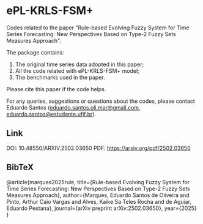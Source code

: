 # ePL-KRLS-FSM+

Codes related to the paper "Rule-based Evolving Fuzzy System for Time Series Forecasting: New Perspectives Based on Type-2 Fuzzy Sets Measures Approach".

The package contains:

1. The original time series data adopted in this paper;
2. All the code related with ePL-KRLS-FSM+ model;
3. The benchmarks used in the paper.

Please cite this paper if the code helps.

For any queries, suggestions or questions about the codes, please contact Eduardo Santos (eduardo.santos.oli.mar@gmail.com, eduardo.santos@estudante.ufjf.br).

## Link
DOI: 10.48550/ARXIV.2502.03650
PDF: https://arxiv.org/pdf/2502.03650

## BibTeX
@article{marques2025rule,
  title={Rule-based Evolving Fuzzy System for Time Series Forecasting: New Perspectives Based on Type-2 Fuzzy Sets Measures Approach},
  author={Marques, Eduardo Santos de Oliveira and Pinto, Arthur Caio Vargas and Alves, Kaike Sa Teles Rocha and de Aguiar, Eduardo Pestana},
  journal={arXiv preprint arXiv:2502.03650},
  year={2025}
}
